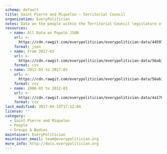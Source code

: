 ```yaml
---
schema: default
title: Saint Pierre and Miquelon — Territorial Council
organization: EveryPolitician
notes: Data on the people within the Territorial Council legislature of Saint Pierre and Miquelon.
resources:
  - name: All Data as Popolo JSON
    url: >-
      https://cdn.rawgit.com/everypolitician/everypolitician-data/44597cea8be9d8e89958c9c0d34b44d2b0791861/data/Saint_Pierre_and_Miquelon/Territorial_Council/ep-popolo-v1.0.json
    format: json
  - name: From 2017-03
    url: >-
      https://cdn.rawgit.com/everypolitician/everypolitician-data/56ab148d3f3b87292c1f4af9d41b269c798c4ae4/data/Saint_Pierre_and_Miquelon/Territorial_Council/term-2017.csv
    format: csv
  - name: 2012-03 to 2017-03
    url: >-
      https://cdn.rawgit.com/everypolitician/everypolitician-data/56ab148d3f3b87292c1f4af9d41b269c798c4ae4/data/Saint_Pierre_and_Miquelon/Territorial_Council/term-2012.csv
    format: csv
  - name: 2006-03 to 2012-03
    url: >-
      https://cdn.rawgit.com/everypolitician/everypolitician-data/4a17069e70b7814a095a85c8a0f4ecb47e5b51ac/data/Saint_Pierre_and_Miquelon/Territorial_Council/term-2006.csv
    format: csv
last_modified: 2017-04-13T17:12:04
license: ''
category:
  - Saint Pierre and Miquelon
  - People
  - Groups & Bodies
maintainer: EveryPolitician
maintainer_email: team@everypolitician.org
more_info: http://docs.everypolitician.org
---
```

